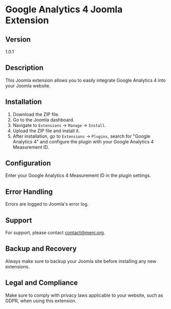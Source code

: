 # Google Analytics 4 Joomla Extension

## Version
1.0.1

## Description
This Joomla extension allows you to easily integrate Google Analytics 4 into your Joomla website.

## Installation
1. Download the ZIP file.
2. Go to the Joomla dashboard.
3. Navigate to `Extensions` -> `Manage` -> `Install`.
4. Upload the ZIP file and install it.
5. After installation, go to `Extensions` -> `Plugins`, search for "Google Analytics 4" and configure the plugin with your Google Analytics 4 Measurement ID.

## Configuration
Enter your Google Analytics 4 Measurement ID in the plugin settings.

## Error Handling
Errors are logged to Joomla's error log.

## Support
For support, please contact contact@menj.org.

## Backup and Recovery
Always make sure to backup your Joomla site before installing any new extensions.

## Legal and Compliance
Make sure to comply with privacy laws applicable to your website, such as GDPR, when using this extension.
